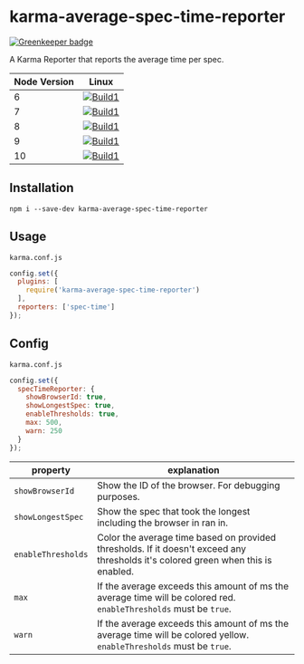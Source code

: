 # karma-average-spec-time-reporter

[![Greenkeeper badge](https://badges.greenkeeper.io/beyerleinf/karma-average-spec-time-reporter.svg)](https://greenkeeper.io/)

A Karma Reporter that reports the average time per spec.

<!-- | Node Version | Linux | Windows |
| ----- | ----- | ----- |
|6|[![Build1][1]][11]|[![Build1][6]][11]|
|7|[![Build1][2]][11]|[![Build1][7]][11]|
|8|[![Build1][3]][11]|[![Build1][8]][11]|
|9|[![Build1][4]][11]|[![Build1][9]][11]|
|10|[![Build1][5]][11]|[![Build1][10]][11]| -->

| Node Version | Linux |
| ----- | ----- |
|6|[![Build1][1]][11]|
|7|[![Build1][2]][11]|
|8|[![Build1][3]][11]|
|9|[![Build1][4]][11]|
|10|[![Build1][5]][11]|

[1]: https://travis-matrix-badges.herokuapp.com/repos/beyerleinf/karma-average-spec-time-reporter/branches/master/1
[2]: https://travis-matrix-badges.herokuapp.com/repos/beyerleinf/karma-average-spec-time-reporter/branches/master/2
[3]: https://travis-matrix-badges.herokuapp.com/repos/beyerleinf/karma-average-spec-time-reporter/branches/master/3
[4]: https://travis-matrix-badges.herokuapp.com/repos/beyerleinf/karma-average-spec-time-reporter/branches/master/4
[5]: https://travis-matrix-badges.herokuapp.com/repos/beyerleinf/karma-average-spec-time-reporter/branches/master/5
<!-- [6]: https://travis-matrix-badges.herokuapp.com/repos/beyerleinf/karma-average-spec-time-reporter/branches/master/6
[7]: https://travis-matrix-badges.herokuapp.com/repos/beyerleinf/karma-average-spec-time-reporter/branches/master/7
[8]: https://travis-matrix-badges.herokuapp.com/repos/beyerleinf/karma-average-spec-time-reporter/branches/master/8
[9]: https://travis-matrix-badges.herokuapp.com/repos/beyerleinf/karma-average-spec-time-reporter/branches/master/9
[10]: https://travis-matrix-badges.herokuapp.com/repos/beyerleinf/karma-average-spec-time-reporter/branches/master/10 -->
[11]: https://travis-ci.org/beyerleinf/karma-average-spec-time-reporter

## Installation

``` shell
npm i --save-dev karma-average-spec-time-reporter
```

## Usage

`karma.conf.js`
``` js
config.set({
  plugins: [
    require('karma-average-spec-time-reporter')
  ],
  reporters: ['spec-time']
});
```

## Config

`karma.conf.js`
``` js
config.set({
  specTimeReporter: {
    showBrowserId: true,
    showLongestSpec: true,
    enableThresholds: true,
    max: 500,
    warn: 250
  }
});
```

|property|explanation|
|-----|-----|
|`showBrowserId`|Show the ID of the browser. For debugging purposes.|
|`showLongestSpec`|Show the spec that took the longest including the browser in ran in.|
|`enableThresholds`|Color the average time based on provided thresholds. If it doesn't exceed any thresholds it's colored green when this is enabled.|
|`max`|If the average exceeds this amount of ms the average time will be colored red. `enableThresholds` must be `true`.|
|`warn`|If the average exceeds this amount of ms the average time will be colored yellow. `enableThresholds` must be `true`.|
